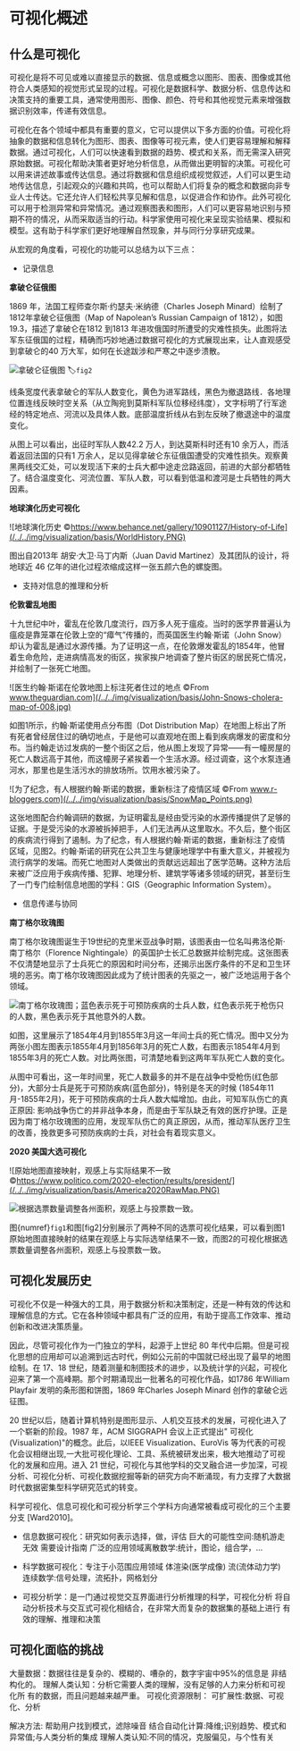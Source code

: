 # 可视化概述
<!-- :label:`visualization-case` -->

## 什么是可视化

可视化是将不可见或难以直接显示的数据、信息或概念以图形、图表、图像或其他符合人类感知的视觉形式呈现的过程。可视化是数据科学、数据分析、信息传达和决策支持的重要工具，通常使用图形、图像、颜色、符号和其他视觉元素来增强数据识别效率，传递有效信息。

可视化在各个领域中都具有重要的意义，它可以提供以下多方面的价值。可视化将抽象的数据和信息转化为图形、图表、图像等可视元素，使人们更容易理解和解释数据。通过可视化，人们可以快速看到数据的趋势、模式和关系，而无需深入研究原始数据。可视化帮助决策者更好地分析信息，从而做出更明智的决策。可视化可以用来讲述故事或传达信息。通过将数据和信息组织成视觉叙述，人们可以更生动地传达信息，引起观众的兴趣和共鸣，也可以帮助人们将复杂的概念和数据向非专业人士传达。它还允许人们轻松共享见解和信息，以促进合作和协作。此外可视化可以用于检测异常和异常情况。通过观察图表和图形，人们可以更容易地识别与预期不符的情况，从而采取适当的行动。科学家使用可视化来呈现实验结果、模拟和模型。这有助于科学家们更好地理解自然现象，并与同行分享研究成果。


从宏观的角度看，可视化的功能可以总结为以下三点：

- 记录信息

**拿破仑征俄图**

1869 年，法国工程师查尔斯·约瑟夫·米纳德（Charles Joseph Minard）绘制了1812年拿破仑征俄图（Map of Napolean’s Russian Campaign of 1812），如图19.3，描述了拿破仑在1812 到1813 年进攻俄国时所遭受的灾难性损失。此图将法军东征俄国的过程，精确而巧妙地通过数据可视化的方式展现出来，让人直观感受到拿破仑的40 万大军，如何在长途跋涉和严寒之中逐步溃散。

![拿破仑征俄图](/../../img/visualization/basis/Sankey0.png)
:label:`fig2`

线条宽度代表拿破仑的军队人数变化，黄色为进军路线，黑色为撤退路线．各地理位置连线反映时空关系（从立陶宛到莫斯科军队位移经纬度），文字标明了行军途经的特定地点、河流以及具体人数。底部温度折线从右到左反映了撤退途中的温度变化。

从图上可以看出，出征时军队人数42.2 万人，到达莫斯科时还有10 余万人，而活着返回法国的只有1 万余人，足以见得拿破仑东征俄国遭受的灾难性损失。观察黄黑两线交汇处，可以发现活下来的士兵大都中途走岔路返回，前进的大部分都牺牲了。结合温度变化、河流位置、军队人数，可以看到低温和渡河是士兵牺牲的两大因素。

**地球演化历史可视化**

![地球演化历史 ©https://www.behance.net/gallery/10901127/History-of-Life](/../../img/visualization/basis/WorldHistory.PNG)

图出自2013年 胡安·大卫·马丁内斯（Juan David Martinez）及其团队的设计，将地球近 46 亿年的进化过程浓缩成这样一张五颜六色的螺旋图。


- 支持对信息的推理和分析

**伦敦霍乱地图**

十九世纪中叶，霍乱在伦敦几度流行，四万多人死于瘟疫。当时的医学界普遍认为瘟疫是靠笼罩在伦敦上空的“瘴气”传播的，而英国医生约翰·斯诺（John Snow）却认为霍乱是通过水源传播。为了证明这一点，在伦敦爆发霍乱的1854年，他冒着生命危险，走进病情高发的街区，挨家挨户地调查了整片街区的居民死亡情况，并绘制了一张死亡地图。

![医生约翰·斯诺在伦敦地图上标注死者住过的地点 ©From www.theguardian.com](/../../img/visualization/basis/John-Snows-cholera-map-of-008.jpg)

如图1所示，约翰·斯诺使用点分布图（Dot Distribution Map）在地图上标出了所有死者曾经居住过的确切地点，于是他可以直观地在图上看到疾病爆发的密度和分布。当约翰走访过发病的一整个街区之后，他从图上发现了异常——有一幢房屋的死亡人数远高于其他，而这幢房子紧挨着一个生活水源。经过调查，这个水泵连通河水，那里也是生活污水的排放场所。饮用水被污染了。

![为了纪念，有人根据约翰·斯诺的数据，重新标注了疫情区域 ©From www.r-bloggers.com](/../../img/visualization/basis/SnowMap_Points.png)

这张地图配合约翰调研的数据，为证明霍乱是经由受污染的水源传播提供了足够的证据。于是受污染的水源被拆掉把手，人们无法再从这里取水。不久后，整个街区的疾病流行得到了遏制。为了纪念，有人根据约翰·斯诺的数据，重新标注了疫情区域，见图2。约翰·斯诺的研究在公共卫生与健康地理学中有重大意义，并被视为流行病学的发端。而死亡地图对人类做出的贡献远远超出了医学范畴。这种方法后来被广泛应用于疾病传播、犯罪、地理分析、建筑学等诸多领域的研究，甚至衍生了一门专门绘制信息地图的学科：GIS（Geographic Information System）。


- 信息传递与协同

**南丁格尔玫瑰图**

南丁格尔玫瑰图诞生于19世纪的克里米亚战争时期，该图表由一位名叫弗洛伦斯·南丁格尔（Florence Nightingale）的英国护士长汇总数据并绘制完成。这张图表不仅清楚地显示了士兵死亡的原因和时间分布，还揭示出医疗条件的不足和卫生环境的恶劣。南丁格尔玫瑰图因此成为了统计图表的先驱之一，被广泛地运用于各个领域。

![南丁格尔玫瑰图；蓝色表示死于可预防疾病的士兵人数，红色表示死于枪伤只的人数，黑色表示死于其他意外的人数。](/../../img/visualization/basis/DiagArmy.png)

如图，这里展示了1854年4月到1855年3月这一年间士兵的死亡情况。图中又分为两张小图左图表示1855年4月到1856年3月的死亡人数，右图表示1854年4月到1855年3月的死亡人数。对比两张图，可清楚地看到这两年军队死亡人数的变化。

从图中可看出，这一年时间里，死亡人数最多的并不是在战争中受枪伤(红色部分)，大部分士兵是死于可预防疾病(蓝色部分)，特别是冬天的时候 (1854年11月-1855年2月)，死于可预防疾病的士兵人数大幅增加。由此，可知军队伤亡的真正原因: 影响战争伤亡的并非战争本身，而是由于军队缺乏有效的医疗护理。正是因为南丁格尔玫瑰图的应用，发现军队伤亡的真正原因，从而，推动军队医疗卫生的改善，挽救更多可预防疾病的士兵，对社会有着现实意义。

**2020 美国大选可视化**

![原始地图直接映射，观感上与实际结果不一致 ©https://www.politico.com/2020-election/results/president/](/../../img/visualization/basis/America2020RawMap.PNG)


![根据选票数量调整各州面积，观感上与投票数一致。](/../../img/visualization/basis/Americs2020CountMap.PNG)

图{numref}`fig1`和图[fig2]分别展示了两种不同的选票可视化结果，可以看到图1原始地图直接映射的结果在观感上与实际选举结果不一致，而图2的可视化根据选票数量调整各州面积，观感上与投票数一致。



## 可视化发展历史

可视化不仅是一种强大的工具，用于数据分析和决策制定，还是一种有效的传达和理解信息的方式。它在各种领域中都具有广泛的应用，有助于提高工作效率、推动创新和改进决策质量。

因此，尽管可视化作为一门独立的学科，起源于上世纪 80 年代中后期。但是可视化思想的应用却可以追溯到远古时代，例如公元前的中国就已经出现了最早的地图绘制。在 17、18 世纪，随着测量和制图技术的进步，以及统计学的兴起，可视化迎来了第一个高峰期。那个时期涌现出一批著名的可视化作品，如1786 年William Playfair 发明的条形图和饼图，1869 年Charles Joseph Minard 创作的拿破仑远征图。

20 世纪以后，随着计算机特别是图形显示、人机交互技术的发展，可视化进入了一个崭新的阶段。1987 年，ACM SIGGRAPH 会议上正式提出" 可视化(Visualization)"的概念。此后，以IEEE Visualization、EuroVis 等为代表的可视化会议相继出现,一大批可视化理论、工具、系统被研发出来，极大地推动了可视化的发展和应用。进入 21 世纪，可视化与其他学科的交叉融合进一步加深，可视分析、可视化分析、可视化数据挖掘等新的研究方向不断涌现，有力支撑了大数据时代数据密集型科学研究范式的转变。

科学可视化、信息可视化和可视分析学三个学科方向通常被看成可视化的三个主要分支 [Ward2010]。
- 信息数据可视化：研究如何表示选择，做，评估
巨大的可能性空间:随机游走无效
需要设计指南
广泛的应用领域离散数学:统计，图论，组合学，…

- 科学数据可视化：专注于小范围应用领域
体渲染(医学成像)
流(流体动力学)
连续数学:信号处理，流拓扑，网格划分

- 可视分析学：是一门通过视觉交互界面进行分析推理的科学，可视化分析
将自动分析技术与交互式可视化相结合，在非常大而复杂的数据集的基础上进行
有效的理解、推理和决策


## 可视化面临的挑战

大量数据：数据往往是复杂的、模糊的、嘈杂的，数字宇宙中95%的信息是
非结构化的。
理解人类认知：分析它需要人类的理解，没有足够的人力来分析和可视化所
有的数据，而且问题越来越严重。
可视化资源限制：
可扩展性:数据、可视化、分析

解决方法:
帮助用户找到模式，滤除噪音
结合自动化计算:降维;识别趋势、模式和异常值;与人类分析的集成
理解人类认知:不同的情况，克服偏见，与个性有关